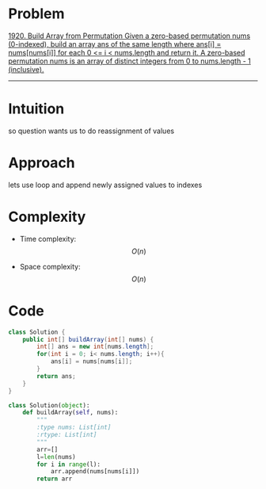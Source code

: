

# Problem
<!-- Problem statement with number here -->
[
    1920. Build Array from Permutation
Given a zero-based permutation nums (0-indexed), build an array ans of the same length where ans[i] = nums[nums[i]] for each 0 <= i < nums.length and return it.
A zero-based permutation nums is an array of distinct integers from 0 to nums.length - 1 (inclusive).
](
https://leetcode.com/problems/build-array-from-permutation/)
<!-- Link:  -->

---

# Intuition
<!-- Describe your first thoughts on how to solve this problem. -->
so question wants us to do reassignment of values

# Approach
<!-- Describe your approach to solving the problem. -->
lets use loop and append newly assigned values to indexes

# Complexity
- Time complexity: $$O(n)$$
<!-- Add your time complexity here, e.g. $$O(n)$$ -->
- Space complexity: $$O(n)$$
<!-- Add your space complexity here, e.g. $$O(n)$$ -->

# Code
```java []
class Solution {
    public int[] buildArray(int[] nums) {
        int[] ans = new int[nums.length];
        for(int i = 0; i< nums.length; i++){
            ans[i] = nums[nums[i]];
        }
        return ans;
    }
}
```
```python []
class Solution(object):
    def buildArray(self, nums):
        """
        :type nums: List[int]
        :rtype: List[int]
        """
        arr=[]
        l=len(nums)
        for i in range(l):
            arr.append(nums[nums[i]])
        return arr
```        
```c []

```
```javascript []

```
```c++ []

```